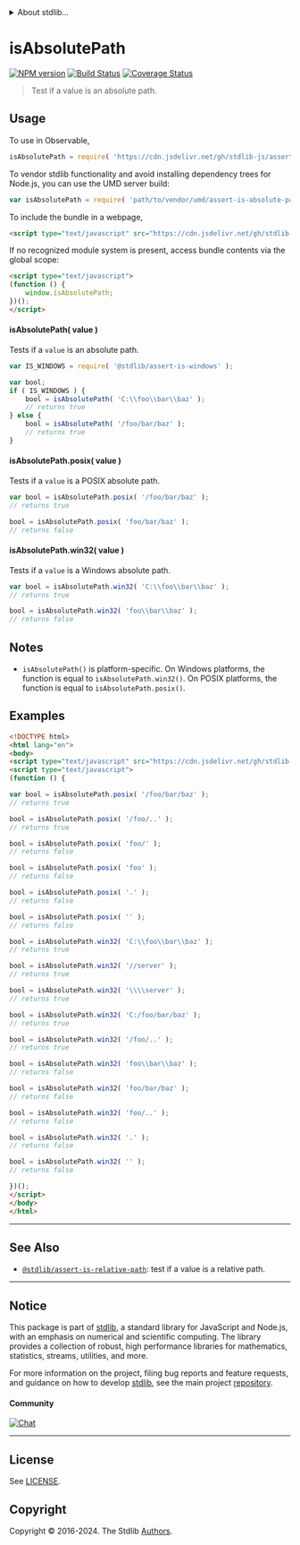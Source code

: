 <!--

@license Apache-2.0

Copyright (c) 2018 The Stdlib Authors.

Licensed under the Apache License, Version 2.0 (the "License");
you may not use this file except in compliance with the License.
You may obtain a copy of the License at

   http://www.apache.org/licenses/LICENSE-2.0

Unless required by applicable law or agreed to in writing, software
distributed under the License is distributed on an "AS IS" BASIS,
WITHOUT WARRANTIES OR CONDITIONS OF ANY KIND, either express or implied.
See the License for the specific language governing permissions and
limitations under the License.

-->


<details>
  <summary>
    About stdlib...
  </summary>
  <p>We believe in a future in which the web is a preferred environment for numerical computation. To help realize this future, we've built stdlib. stdlib is a standard library, with an emphasis on numerical and scientific computation, written in JavaScript (and C) for execution in browsers and in Node.js.</p>
  <p>The library is fully decomposable, being architected in such a way that you can swap out and mix and match APIs and functionality to cater to your exact preferences and use cases.</p>
  <p>When you use stdlib, you can be absolutely certain that you are using the most thorough, rigorous, well-written, studied, documented, tested, measured, and high-quality code out there.</p>
  <p>To join us in bringing numerical computing to the web, get started by checking us out on <a href="https://github.com/stdlib-js/stdlib">GitHub</a>, and please consider <a href="https://opencollective.com/stdlib">financially supporting stdlib</a>. We greatly appreciate your continued support!</p>
</details>

# isAbsolutePath

[![NPM version][npm-image]][npm-url] [![Build Status][test-image]][test-url] [![Coverage Status][coverage-image]][coverage-url] <!-- [![dependencies][dependencies-image]][dependencies-url] -->

> Test if a value is an absolute path.

<section class="intro">

</section>

<!-- /.intro -->



<section class="usage">

## Usage

To use in Observable,

```javascript
isAbsolutePath = require( 'https://cdn.jsdelivr.net/gh/stdlib-js/assert-is-absolute-path@umd/browser.js' )
```

To vendor stdlib functionality and avoid installing dependency trees for Node.js, you can use the UMD server build:

```javascript
var isAbsolutePath = require( 'path/to/vendor/umd/assert-is-absolute-path/index.js' )
```

To include the bundle in a webpage,

```html
<script type="text/javascript" src="https://cdn.jsdelivr.net/gh/stdlib-js/assert-is-absolute-path@umd/browser.js"></script>
```

If no recognized module system is present, access bundle contents via the global scope:

```html
<script type="text/javascript">
(function () {
    window.isAbsolutePath;
})();
</script>
```

#### isAbsolutePath( value )

Tests if a `value` is an absolute path.

```javascript
var IS_WINDOWS = require( '@stdlib/assert-is-windows' );

var bool;
if ( IS_WINDOWS ) {
    bool = isAbsolutePath( 'C:\\foo\\bar\\baz' );
    // returns true
} else {
    bool = isAbsolutePath( '/foo/bar/baz' );
    // returns true
}
```

#### isAbsolutePath.posix( value )

Tests if a `value` is a POSIX absolute path.

```javascript
var bool = isAbsolutePath.posix( '/foo/bar/baz' );
// returns true

bool = isAbsolutePath.posix( 'foo/bar/baz' );
// returns false
```

#### isAbsolutePath.win32( value )

Tests if a `value` is a Windows absolute path.

```javascript
var bool = isAbsolutePath.win32( 'C:\\foo\\bar\\baz' );
// returns true

bool = isAbsolutePath.win32( 'foo\\bar\\baz' );
// returns false
```

</section>

<!-- /.usage -->

<section class="notes">

## Notes

-   `isAbsolutePath()` is platform-specific. On Windows platforms, the function is equal to `isAbsolutePath.win32()`. On POSIX platforms, the function is equal to `isAbsolutePath.posix()`.

</section>

<!-- /.notes -->

<section class="examples">

## Examples

<!-- eslint no-undef: "error" -->

```html
<!DOCTYPE html>
<html lang="en">
<body>
<script type="text/javascript" src="https://cdn.jsdelivr.net/gh/stdlib-js/assert-is-absolute-path@umd/browser.js"></script>
<script type="text/javascript">
(function () {

var bool = isAbsolutePath.posix( '/foo/bar/baz' );
// returns true

bool = isAbsolutePath.posix( '/foo/..' );
// returns true

bool = isAbsolutePath.posix( 'foo/' );
// returns false

bool = isAbsolutePath.posix( 'foo' );
// returns false

bool = isAbsolutePath.posix( '.' );
// returns false

bool = isAbsolutePath.posix( '' );
// returns false

bool = isAbsolutePath.win32( 'C:\\foo\\bar\\baz' );
// returns true

bool = isAbsolutePath.win32( '//server' );
// returns true

bool = isAbsolutePath.win32( '\\\\server' );
// returns true

bool = isAbsolutePath.win32( 'C:/foo/bar/baz' );
// returns true

bool = isAbsolutePath.win32( '/foo/..' );
// returns true

bool = isAbsolutePath.win32( 'foo\\bar\\baz' );
// returns false

bool = isAbsolutePath.win32( 'foo/bar/baz' );
// returns false

bool = isAbsolutePath.win32( 'foo/..' );
// returns false

bool = isAbsolutePath.win32( '.' );
// returns false

bool = isAbsolutePath.win32( '' );
// returns false

})();
</script>
</body>
</html>
```

</section>

<!-- /.examples -->



<!-- Section for related `stdlib` packages. Do not manually edit this section, as it is automatically populated. -->

<section class="related">

* * *

## See Also

-   <span class="package-name">[`@stdlib/assert-is-relative-path`][@stdlib/assert/is-relative-path]</span><span class="delimiter">: </span><span class="description">test if a value is a relative path.</span>

</section>

<!-- /.related -->

<!-- Section for all links. Make sure to keep an empty line after the `section` element and another before the `/section` close. -->


<section class="main-repo" >

* * *

## Notice

This package is part of [stdlib][stdlib], a standard library for JavaScript and Node.js, with an emphasis on numerical and scientific computing. The library provides a collection of robust, high performance libraries for mathematics, statistics, streams, utilities, and more.

For more information on the project, filing bug reports and feature requests, and guidance on how to develop [stdlib][stdlib], see the main project [repository][stdlib].

#### Community

[![Chat][chat-image]][chat-url]

---

## License

See [LICENSE][stdlib-license].


## Copyright

Copyright &copy; 2016-2024. The Stdlib [Authors][stdlib-authors].

</section>

<!-- /.stdlib -->

<!-- Section for all links. Make sure to keep an empty line after the `section` element and another before the `/section` close. -->

<section class="links">

[npm-image]: http://img.shields.io/npm/v/@stdlib/assert-is-absolute-path.svg
[npm-url]: https://npmjs.org/package/@stdlib/assert-is-absolute-path

[test-image]: https://github.com/stdlib-js/assert-is-absolute-path/actions/workflows/test.yml/badge.svg?branch=main
[test-url]: https://github.com/stdlib-js/assert-is-absolute-path/actions/workflows/test.yml?query=branch:main

[coverage-image]: https://img.shields.io/codecov/c/github/stdlib-js/assert-is-absolute-path/main.svg
[coverage-url]: https://codecov.io/github/stdlib-js/assert-is-absolute-path?branch=main

<!--

[dependencies-image]: https://img.shields.io/david/stdlib-js/assert-is-absolute-path.svg
[dependencies-url]: https://david-dm.org/stdlib-js/assert-is-absolute-path/main

-->

[chat-image]: https://img.shields.io/gitter/room/stdlib-js/stdlib.svg
[chat-url]: https://app.gitter.im/#/room/#stdlib-js_stdlib:gitter.im

[stdlib]: https://github.com/stdlib-js/stdlib

[stdlib-authors]: https://github.com/stdlib-js/stdlib/graphs/contributors

[cli-section]: https://github.com/stdlib-js/assert-is-absolute-path#cli
[cli-url]: https://github.com/stdlib-js/assert-is-absolute-path/tree/cli
[@stdlib/assert-is-absolute-path]: https://github.com/stdlib-js/assert-is-absolute-path/tree/main

[umd]: https://github.com/umdjs/umd
[es-module]: https://developer.mozilla.org/en-US/docs/Web/JavaScript/Guide/Modules

[deno-url]: https://github.com/stdlib-js/assert-is-absolute-path/tree/deno
[umd-url]: https://github.com/stdlib-js/assert-is-absolute-path/tree/umd
[esm-url]: https://github.com/stdlib-js/assert-is-absolute-path/tree/esm
[branches-url]: https://github.com/stdlib-js/assert-is-absolute-path/blob/main/branches.md

[stdlib-license]: https://raw.githubusercontent.com/stdlib-js/assert-is-absolute-path/main/LICENSE

[standard-streams]: https://en.wikipedia.org/wiki/Standard_streams

[mdn-regexp]: https://developer.mozilla.org/en-US/docs/Web/JavaScript/Guide/Regular_Expressions

<!-- <related-links> -->

[@stdlib/assert/is-relative-path]: https://github.com/stdlib-js/assert-is-relative-path/tree/umd

<!-- </related-links> -->

</section>

<!-- /.links -->
